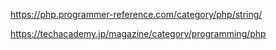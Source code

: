 https://php.programmer-reference.com/category/php/string/


https://techacademy.jp/magazine/category/programming/php
